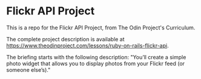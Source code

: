 # Flickr API Project

This is a repo for the Flickr API Project, from The Odin Project's Curriculum.

The complete project description is available at https://www.theodinproject.com/lessons/ruby-on-rails-flickr-api.

The briefing starts with the following description:
"You’ll create a simple photo widget that allows you to display photos from your Flickr feed (or someone else’s)."